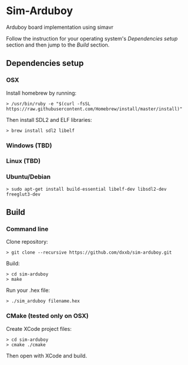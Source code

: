 # Sim-Arduboy
Arduboy board implementation using simavr

Follow the instruction for your operating system's _Dependencies setup_ section and then jump to the _Build_ section.

## Dependencies setup

### OSX

Install homebrew by running:

``` ShellSession
> /usr/bin/ruby -e "$(curl -fsSL https://raw.githubusercontent.com/Homebrew/install/master/install)"
```

Then install SDL2 and ELF libraries:

```
> brew install sdl2 libelf
```

### Windows (TBD)
### Linux (TBD)

### Ubuntu/Debian

``` ShellSession
> sudo apt-get install build-essential libelf-dev libsdl2-dev freeglut3-dev
```

## Build

### Command line

Clone repository:

``` ShellSession
> git clone --recursive https://github.com/dxxb/sim-arduboy.git
```

Build:

``` ShellSession
> cd sim-arduboy
> make
```

Run your .hex file:

``` ShellSession
> ./sim_arduboy filename.hex
```

### CMake (tested only on OSX)

Create XCode project files:

``` ShellSession
> cd sim-arduboy
> cmake ./cmake
```

Then open with XCode and build.